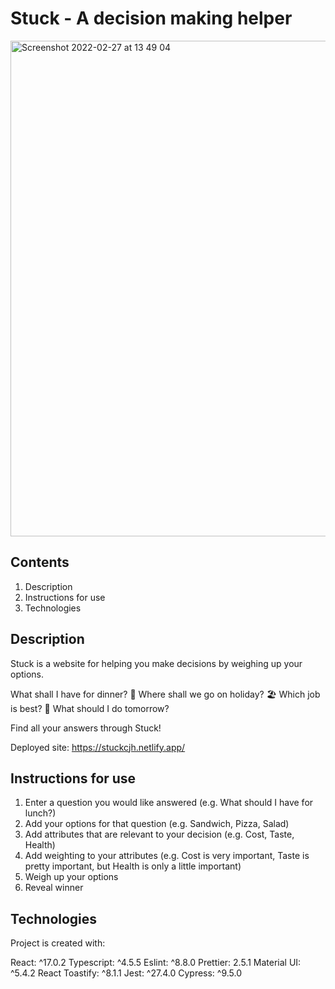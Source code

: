 # Stuck - A decision making helper
<img width="793" alt="Screenshot 2022-02-27 at 13 49 04" src="https://user-images.githubusercontent.com/60347280/155885068-2ce614b4-a056-476c-aea7-77cd8ccfeead.png">

## Contents
1. Description
2. Instructions for use
3. Technologies

## Description

Stuck is a website for helping you make decisions by weighing up your options. 

What shall I have for dinner? 🍕
Where shall we go on holiday? 🏖
Which job is best? 🧳
What should I do tomorrow?

Find all your answers through Stuck!

Deployed site: https://stuckcjh.netlify.app/

## Instructions for use

1. Enter a question you would like answered (e.g. What should I have for lunch?)
2. Add your options for that question (e.g. Sandwich, Pizza, Salad)
3. Add attributes that are relevant to your decision (e.g. Cost, Taste, Health)
4. Add weighting to your attributes (e.g. Cost is very important, Taste is pretty important, but Health is only a little important)
5. Weigh up your options
6. Reveal winner

## Technologies
Project is created with:

React: ^17.0.2
Typescript: ^4.5.5
Eslint: ^8.8.0
Prettier: 2.5.1
Material UI: ^5.4.2
React Toastify: ^8.1.1
Jest: ^27.4.0
Cypress: ^9.5.0
